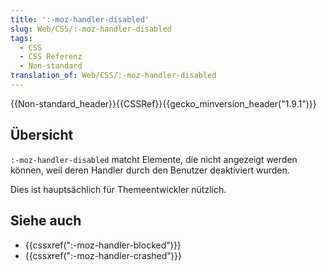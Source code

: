 ```yaml
---
title: ':-moz-handler-disabled'
slug: Web/CSS/:-moz-handler-disabled
tags:
  - CSS
  - CSS Referenz
  - Non-standard
translation_of: Web/CSS/:-moz-handler-disabled
---
```

{{Non-standard_header}}{{CSSRef}}{{gecko_minversion_header("1.9.1")}}

## Übersicht

`:-moz-handler-disabled` matcht Elemente, die nicht angezeigt werden können, weil deren Handler durch den Benutzer deaktiviert wurden.

Dies ist hauptsächlich für Themeentwickler nützlich.

## Siehe auch

- {{cssxref(":-moz-handler-blocked")}}
- {{cssxref(":-moz-handler-crashed")}}
